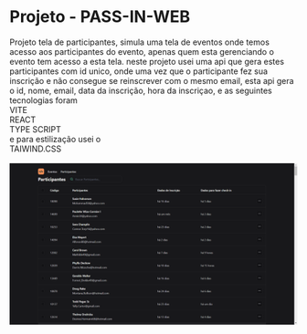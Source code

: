 # Projeto - PASS-IN-WEB

Projeto tela de participantes, simula uma tela de eventos onde temos acesso aos participantes do evento, apenas quem esta gerenciando o evento tem acesso a esta tela. 
neste projeto usei uma api que gera estes participantes com id unico, onde uma vez que o participante fez sua inscrição e não consegue se reinscrever com o mesmo email, esta api gera o id, nome, email, data da inscrição, hora da inscriçao, e as seguintes tecnologias foram
<br>
VITE
<br>
REACT
<br>
TYPE SCRIPT
<br>
e para estilização usei o 
<br>
TAIWIND.CSS
<br>
<br>
<img src="./src/assets/IMG.png">


